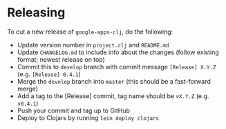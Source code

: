 # Releasing

To cut a new release of `google-apps-clj`, do the following:

* Update version number in `project.clj` and `README.md`
* Update `CHANGELOG.md` to include info about the changes (follow existing format; newest release on top)
* Commit this to `develop` branch with commit message `[Release] X.Y.Z` (e.g. `[Release] 0.4.1`)
* Merge the `develop` branch into `master` (this should be a fast-forward merge)
* Add a tag to the [Release] commit, tag name should be `vX.Y.Z` (e.g. `v0.4.1`)
* Push your commit and tag up to GitHub
* Deploy to Clojars by running `lein deploy clojars`
